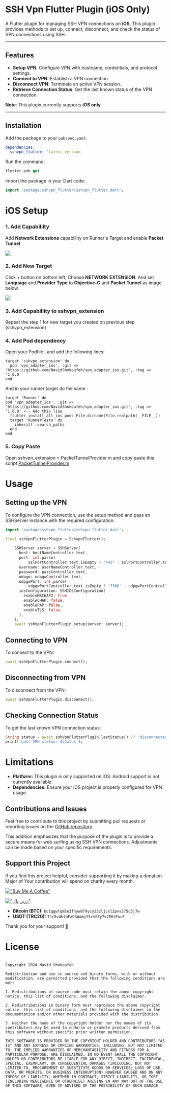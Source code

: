 # SSH Vpn Flutter Plugin (iOS Only)

A Flutter plugin for managing SSH VPN connections on **iOS**. This plugin provides methods to set up, connect, disconnect, and check the status of VPN connections using SSH.

---

## Features

- **Setup VPN**: Configure VPN with hostname, credentials, and protocol settings.
- **Connect to VPN**: Establish a VPN connection.
- **Disconnect VPN**: Terminate an active VPN session.
- **Retrieve Connection Status**: Get the last known status of the VPN connection.

**Note**: This plugin currently supports **iOS only**.

---

## Installation

Add the package to your `pubspec.yaml`:

```yaml
dependencies:
  sshvpn_flutter: ^latest_version
```

Run the command:
```dart
flutter pub get
```

Import the package in your Dart code:
```dart
import 'package:sshvpn_flutter/sshvpn_flutter.dart';
```

# iOS Setup

### <b>1. Add Capabillity</b>
Add <b>Network Extensions</b> capabillity on Runner's Target and enable <b>Packet Tunnel</b>

<img src ='https://github.com/NavidShokoufeh/sshvpn_flutter/blob/main/example/sc/1.png?raw=true'>

### <b>2. Add New Target</b>
Click + button on bottom left, Choose <b>NETWORK EXTENSION</b>. And set <b>Language</b> and <b>Provider  Type</b> to <b>Objective-C</b> and <b>Packet Tunnel</b> as image below.

<img src ='https://github.com/NavidShokoufeh/sshvpn_flutter/blob/main/example/sc/2.png?raw=true'>

### <b>3. Add Capabillity to sshvpn_extension</b>

Repeat the step 1 for new target you created on previous step (sshvpn_extension)

### <b>4. Add Pod dependency</b>

Open your Podfile , and add the following lines:

```
target 'sshvpn_extension' do
  pod 'vpn_adapter_ios', :git => 'https://github.com/NavidShokoufeh/vpn_adapter_ios.git', :tag => '1.0.0'
end
```

And in your runner target do the same :

```
target 'Runner' do
pod 'vpn_adapter_ios', :git => 'https://github.com/NavidShokoufeh/vpn_adapter_ios.git', :tag => '1.0.0' <-- Add this line
  flutter_install_all_ios_pods File.dirname(File.realpath(__FILE__))
  target 'RunnerTests' do
    inherit! :search_paths
  end
end
```
### <b>5. Copy Paste</b>

Open sshvpn_extension > PacketTunnelProvider.m and copy paste this script <a href="https://raw.githubusercontent.com/NavidShokoufeh/sshvpn_flutter/refs/heads/main/example/ios/ssh_extension/PacketTunnelProvider.m">PacketTunnelProvider.m</a>

# Usage

## Setting up the VPN

To configure the VPN connection, use the setup method and pass an SSHServer instance with the required configuration:

```dart
import 'package:sshvpn_flutter/sshvpn_flutter.dart';

final sshVpnFlutterPlugin = SshvpnFlutter();

    SSHServer server = SSHServer(
      host: hostNameController.text,
      port: int.parse(
          sslPortController.text.isEmpty ? '443' : sslPortController.text),
      username: userNameController.text,
      password: passController.text,
      udpgw: udpgwController.text,
      udpgwPort: int.parse(
          udpgwPortController.text.isEmpty ? '7300' : udpgwPortController.text),
      iosConfiguration: SSHIOSConfiguration(
        enableMSCHAP2: true,
        enableCHAP: false,
        enablePAP: false,
        enableTLS: false,
      ),
    );
    await sshVpnFlutterPlugin.setup(server: server);
```

## Connecting to VPN

To connect to the VPN:
```dart
await sshVpnFlutterPlugin.connect();
```

## Disconnecting from VPN

To disconnect from the VPN:
```dart
await sshVpnFlutterPlugin.disconnect();
```

## Checking Connection Status

To get the last known VPN connection status:
```dart
String status = await sshVpnFlutterPlugin.lastStatus() ?? 'disconnected'
print('Last VPN status: $status');
```

# Limitations

- **Platform:** This plugin is only supported on iOS. Android support is not currently available.
- **Dependencies:** Ensure your iOS project is properly configured for VPN usage.

## Contributions and Issues

Feel free to contribute to this project by submitting pull requests or reporting issues on the [GitHub repository](https://github.com/NavidShokoufeh/sshvpn_flutter).

This addition emphasizes that the purpose of the plugin is to provide a secure means for web surfing using SSH VPN connections. Adjustments can be made based on your specific requirements.

## Support this Project

If you find this project helpful, consider supporting it by making a donation. Major of Your contribution will spend on charity every month.

[!["Buy Me A Coffee"](https://www.buymeacoffee.com/assets/img/custom_images/orange_img.png)](https://www.buymeacoffee.com/navidshokoufeh)

[!["زرین پال"](https://cdn.zarinpal.com/badges/trustLogo/1.png)](https://zarinp.al/navid_shokoufeh)

- **Bitcoin (BTC):** `bc1qgwfqm5e3fhyw879ycy23zljcxl2pvs575c3j7w`
- **USDT (TRC20):** `TJc5v4ktoFaG3WamjY5rvSZy7v2F6tFuuE` 

Thank you for your support! 🚀

# License

```vbnet

Copyright 2024 Navid Shokoufeh

Redistribution and use in source and binary forms, with or without modification, are permitted provided that the following conditions are met:

1. Redistributions of source code must retain the above copyright notice, this list of conditions, and the following disclaimer.

2. Redistributions in binary form must reproduce the above copyright notice, this list of conditions, and the following disclaimer in the documentation and/or other materials provided with the distribution.

3. Neither the name of the copyright holder nor the names of its contributors may be used to endorse or promote products derived from this software without specific prior written permission.

THIS SOFTWARE IS PROVIDED BY THE COPYRIGHT HOLDER AND CONTRIBUTORS "AS IS" AND ANY EXPRESS OR IMPLIED WARRANTIES, INCLUDING, BUT NOT LIMITED TO, THE IMPLIED WARRANTIES OF MERCHANTABILITY AND FITNESS FOR A PARTICULAR PURPOSE, ARE DISCLAIMED. IN NO EVENT SHALL THE COPYRIGHT HOLDER OR CONTRIBUTORS BE LIABLE FOR ANY DIRECT, INDIRECT, INCIDENTAL, SPECIAL, EXEMPLARY, OR CONSEQUENTIAL DAMAGES (INCLUDING, BUT NOT LIMITED TO, PROCUREMENT OF SUBSTITUTE GOODS OR SERVICES; LOSS OF USE, DATA, OR PROFITS; OR BUSINESS INTERRUPTION) HOWEVER CAUSED AND ON ANY THEORY OF LIABILITY, WHETHER IN CONTRACT, STRICT LIABILITY, OR TORT (INCLUDING NEGLIGENCE OR OTHERWISE) ARISING IN ANY WAY OUT OF THE USE OF THIS SOFTWARE, EVEN IF ADVISED OF THE POSSIBILITY OF SUCH DAMAGE.

```